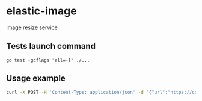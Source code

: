 # elastic-image
image resize service

## Tests launch command
```
go test -gcflags "all=-l" ./...
```
## Usage example
```bash
curl -X POST -H 'Content-Type: application/json' -d '{"url":"https://cdn.wallpapersbuzz.com/image/1948/b_mountains-view.jpg","width":1024,"heigth":800}' http://localhost:8080/api/v1/images/resize
```
